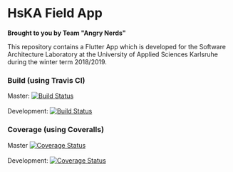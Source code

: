 # HsKA Field App
**Brought to you by Team "Angry Nerds"**

This repository contains a Flutter App which is developed for the Software Architecture Laboratory at the University of Applied Sciences Karlsruhe during the winter term 2018/2019.

### Build (using  Travis CI)
Master: [![Build Status](https://travis-ci.com/Wekra/angry_nerds.svg?branch=master)](https://travis-ci.com/Wekra/angry_nerds)
<br/>
<br/>
Development: [![Build Status](https://travis-ci.com/Wekra/angry_nerds.svg?branch=development)](https://travis-ci.com/Wekra/angry_nerds)

### Coverage (using Coveralls)
Master [![Coverage Status](https://coveralls.io/repos/github/Wekra/angry_nerds/badge.svg?branch=master)](https://coveralls.io/github/Wekra/angry_nerds?branch=master)
<br/>
<br/>
Development: [![Coverage Status](https://coveralls.io/repos/github/Wekra/angry_nerds/badge.svg?branch=development)](https://coveralls.io/github/Wekra/angry_nerds?branch=development)

